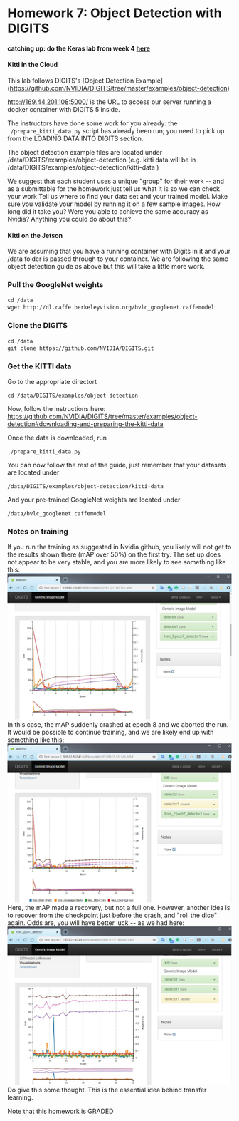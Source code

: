 # Homework 7: Object Detection with DIGITS

#### catching up: do the Keras lab from week 4 [here](https://github.com/MIDS-scaling-up/v2/tree/master/week04)
#### Kitti in the Cloud
This lab follows DIGITS's [Object Detection Example] (https://github.com/NVIDIA/DIGITS/tree/master/examples/object-detection) 

http://169.44.201.108:5000/  is the URL to access our server running a docker container with DIGITS 5 inside.

The instructors have done some work for you already: the `./prepare_kitti_data.py` script has already been run; you need to pick up 
from the LOADING DATA INTO DIGITS section.

The object detection example files are located under /data/DIGITS/examples/object-detection (e.g. kitti data will be in 
/data/DIGITS/examples/object-detection/kitti-data )

We suggest that each student uses a unique "group" for their work -- and as a submittable for the homework just tell us what it is so we can check your work
Tell us where to find your data set and your trained model.  Make sure you validate your model by running it on a few sample images.
How long did it take you? Were you able to achieve the same accuracy as Nvidia? Anything you could do about this?


#### Kitti on the Jetson
We are assuming that you have a running container with Digits in it and your /data folder is passed through to your container. We are following the same object detection guide as above but this will take a little more work.

### Pull the GoogleNet weights
```
cd /data
wget http://dl.caffe.berkeleyvision.org/bvlc_googlenet.caffemodel
```
### Clone the DIGITS 
```
cd /data
git clone https://github.com/NVIDIA/DIGITS.git
```
### Get the KITTI data
Go to the appropriate directort
```
cd /data/DIGITS/examples/object-detection
```
Now, follow the instructions here: https://github.com/NVIDIA/DIGITS/tree/master/examples/object-detection#downloading-and-preparing-the-kitti-data

Once the data is downloaded, run 
```
./prepare_kitti_data.py
```
You can now follow the rest of the guide, just remember that your datasets are located under 
```
/data/DIGITS/examples/object-detection/kitti-data
```
And your pre-trained GoogleNet weights are located under 
```
/data/bvlc_googlenet.caffemodel
```
### Notes on training
If you run the training as suggested in Nvidia github, you likely will not get to the results shown there (mAP over 50%) on the first try.  The set up does not appear to be very stable, and you are more likely to see something like this:
![Fig1](fig1.JPG)
In this case, the mAP suddenly crashed at epoch 8 and we aborted the run.  It would be possible to continue training, and we are likely end up with something like this:
![Fig2](fig2.JPG)
Here, the mAP made a recovery, but not a full one.
However, another idea is to recover from the checkpoint just before the crash, and "roll the dice" again.  Odds are, you will have better luck -- as we had here:
![Fig3](fig3.JPG)
Do give this some thought. This is the essential idea behind transfer learning.

Note that this homework is GRADED



